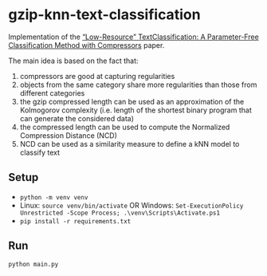 # gzip-knn-text-classification

Implementation of the [“Low-Resource” TextClassification: A Parameter-Free Classification Method with Compressors](https://aclanthology.org/2023.findings-acl.426.pdf) paper.

The main idea is based on the fact that:
1. compressors are good at capturing regularities
1. objects from the same category share more regularities than those from different categories
1. the gzip compressed length can be used as an approximation of the Kolmogorov complexity (i.e. length of the shortest binary program that can generate the considered data)
1. the compressed length can be used to compute the Normalized Compression Distance (NCD)
1. NCD can be used as a similarity measure to define a kNN model to classify text

## Setup

- `python -m venv venv`
- Linux: `source venv/bin/activate` OR Windows: `Set-ExecutionPolicy Unrestricted -Scope Process; .\venv\Scripts\Activate.ps1`
- `pip install -r requirements.txt`

## Run

`python main.py`
